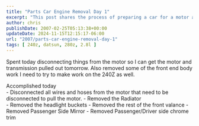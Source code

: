 ```yaml
---
title: "Parts Car Engine Removal Day 1"
excerpt: "This post shares the process of preparing a car for a motor and transmission removal, including disconnecting wires and removing the front body work."
author: chris
publishDate: 2007-02-25T05:13:38+00:00
updateDate: 2024-11-15T12:15:17-06:00
url: "2007/parts-car-engine-removal-day-1"
tags: [ 240z, datsun, 280z, 2.8l ]
---
```


Spent today disconnecting things from the motor so I can get the motor and transmission pulled out tomorrow. Also removed some of the front end body work I need to try to make work on the 240Z as well.

Accomplished today  
    - Disconnected all wires and hoses from the motor that need to be disconnected to pull the motor. 
    - Removed the Radiator     
    - Removed the headlight buckets
    - Removed the rest of the front valance
    - Removed Passenger Side Mirror
    - Removed Passenger/Driver side chrome trim

